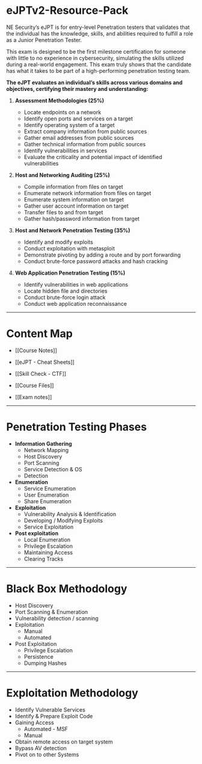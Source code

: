 # eJPTv2-Resource-Pack

NE Security’s eJPT is for entry-level Penetration testers that validates that the individual has the knowledge, skills, and abilities required to fulfill a role as a Junior Penetration Tester.

This exam is designed to be the first milestone certification for someone with little to no experience in cybersecurity, simulating the skills utilized during a real-world engagement. This exam truly shows that the candidate has what it takes to be part of a high-performing penetration testing team.

**The eJPT evaluates an individual’s skills across various domains and objectives, certifying their mastery and understanding:**

1. **Assessment Methodologies (25%)**
	- Locate endpoints on a network
	- Identify open ports and services on a target
	- Identify operating system of a target
	- Extract company information from public sources
	- Gather email addresses from public sources
	- Gather technical information from public sources
	- Identify vulnerabilities in services
	- Evaluate the criticality and potential impact of identified vulnerabilities

2. **Host and Networking Auditing (25%)**
	- Compile information from files on target
	- Enumerate network information from files on target
	- Enumerate system information on target
	- Gather user account information on target
	- Transfer files to and from target
	- Gather hash/password information from target

3. **Host and Network Penetration Testing (35%)**
	- Identify and modify exploits
	- Conduct exploitation with metasploit
	- Demonstrate pivoting by adding a route and by port forwarding
	- Conduct brute-force password attacks and hash cracking

4. **Web Application Penetration Testing (15%)**
	- Identify vulnerabilities in web applications
	- Locate hidden file and directories
	- Conduct brute-force login attack
	- Conduct web application reconnaissance
<hr>

# Content Map

- [[Course Notes]]

</n>

- [[eJPT - Cheat Sheets]]

</n>

- [[Skill Check - CTF]]

</n>

- [[Course Files]]

</n>

- [[Exam notes]]

<hr>

# Penetration Testing Phases

- **Information Gathering**
	- Network Mapping
	- Host Discovery
	- Port Scanning
	- Service Detection & OS
	- Detection
- **Enumeration**
	- Service Enumeration
	- User Enumeration
	- Share Enumeration
- **Exploitation**
	- Vulnerability Analysis & Identification
	- Developing / Modifying Exploits
	- Service Exploitation
- **Post exploitation**
	- Local Enumeration
	- Privilege Escalation
	- Maintaining Access
	- Clearing Tracks

<hr>

# Black Box Methodology

- Host Discovery
- Port Scanning & Enumeration
- Vulnerability detection / scanning
- Exploitation
	- Manual
	- Automated
- Post Exploitation
	- Privilege Escalation
	- Persistence
	- Dumping Hashes

<hr>

# Exploitation Methodology

- Identify Vulnerable Services
- Identify & Prepare Exploit Code
- Gaining Access
	- Automated - MSF
	- Manual
- Obtain remote access on target system
- Bypass AV detection
- Pivot on to other Systems
